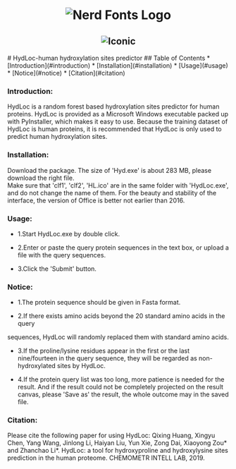<h1 align="center">
  <img src="logo1.svg" alt="Nerd Fonts Logo"/>
</h1>
<h2 align="center">
  <img alt="Iconic" src="logo2.svg">
</h2>
# HydLoc-human hydroxylation sites predictor
## Table of Contents
* [Introduction](#introduction)
* [Installation](#installation)
* [Usage](#usage)
* [Notice](#notice)
* [Citation](#citation)

### Introduction:

HydLoc is a random forest based hydroxylation sites predictor for human proteins. HydLoc is provided as 
a Microsoft Windows executable packed up with PyInstaller, which makes it easy to use. Because the 
training dataset of HydLoc is human proteins, it is recommended that HydLoc is only used to predict 
human hydroxylation sites.

### Installation:

Download the package. The size of 'Hyd.exe' is about 283 MB, please download the right file.  
Make sure that 'clf1', 'clf2', 'HL.ico' are in the same folder with 'HydLoc.exe', and do not
change the name of them. For the beauty and stability of the interface, the version of Office 
is better not earlier than 2016.

### Usage:

* 1.Start HydLoc.exe by double click.

* 2.Enter or paste the query protein sequences in the text box, or upload a file with the query sequences.

* 3.Click the 'Submit' button.

### Notice:

* 1.The protein sequence should be given in Fasta format.

* 2.If there exists amino acids beyond the 20 standard amino acids in the query

sequences, HydLoc will randomly replaced them with standard amino acids. 

* 3.If the proline/lysine residues appear in the first or the last nine/fourteen in the query sequence, 
they will be regarded as non-hydroxylated sites by HydLoc. 

* 4.If the protein query list was too long, more patience is needed for the result.
And if the result could not be completely projected on the result canvas, please 'Save 
as' the result, the whole outcome may in the saved file.

### Citation:

Please cite the following paper for using HydLoc:
Qixing Huang, Xingyu Chen, Yang Wang, Jinlong Li, Haiyan Liu,
Yun Xie, Zong Dai, Xiaoyong Zou* and Zhanchao Li*. HydLoc: a 
tool for hydroxyproline and hydroxylysine sites prediction in 
the human proteome. CHEMOMETR INTELL LAB, 2019.
